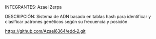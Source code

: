 INTEGRANTES: Azael Zerpa

DESCRIPCIÓN: Sistema de ADN basado en tablas hash para identificar y clasificar patrones genéticos según su frecuencia y posición.

https://github.com/Azael6364/edd-2.git
